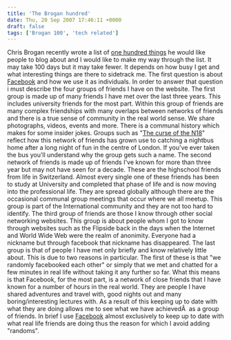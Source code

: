 ```yaml
---
title: 'The Brogan hundred'
date: Thu, 20 Sep 2007 17:46:11 +0000
draft: false
tags: ['Brogan 100', 'tech related']
---
```


Chris Brogan recently wrote a list of [one hundred things](http://chrisbrogan.com/100-blog-topics-i-hope-you-write/) he would like people to blog about and I would like to make my way through the list. It may take 100 days but it may take fewer. It depends on how busy I get and what interesting things are there to sidetrack me. The first question is about [Facebook](http://www.facebook.com) and how we use it as individuals. In order to answer that question i must describe the four groups of friends I have on the website. The first group is made up of many friends I have met over the last three years. This includes university friends for the most part. Within this group of friends are many complex friendships with many overlaps between networks of friends and there is a true sense of community in the real world sense. We share photographs, videos, events and more. There is a communal history which makes for some insider jokes. Groups such as "[The curse of the N18](http://www.facebook.com/group.php?gid=2245474991)" reflect how this network of friends has grown use to catching a nightbus home after a long night of fun in the centre of London. If you've ever taken the bus you'll understand why the group gets such a name. The second network of friends is made up of friends I've known for more than three year but may not have seen for a decade. These are the highschool friends from life in Switzerland. Almost every single one of these friends has been to study at University and completed that phase of life and is now moving into the professional life. They are spread globally although there are the occasional communal group meetings that occur where we all meetup. This group is part of the International community and they are not too hard to identify. The third group of friends are those I know through other social networking websites. This group is about people whom I got to know through websites such as the Flipside back in the days when the Internet and World Wide Web were the realm of anonimity. Everyone had a nickname but through facebook that nickname has disappeared. The last group is that of people I have met only briefly and know relatively little about. This is due to two reasons in particular. The first of these is that "we randomly facebooked each other" or simply that we met and chatted for a few minutes in real life without taking it any further so far. What this means is that Facebook, for the most part, is a network of close friends that I have known for a number of hours in the real world. They are people I have shared adventures and travel with, good nights out and many boring/interesting lectures with. As a result of this keeping up to date with what they are doing allows me to see what we have achievedÂ  as a group of friends. In brief I use [Facebook](http://www.facebook.com/) almost exclusively to keep up to date with what real life friends are doing thus the reason for which I avoid adding "randoms".